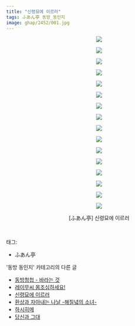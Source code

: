 ```yaml
---
title: "신령묘에 이르러"
tags: ふあん亭 동방_동인지
image: ghap/2452/001.jpg
---
```

<div class="article">
<p style="text-align: center; clear: none; float: none;"><img src="{{ site.nasurl }}/ghap/2452/001.jpg"/></p>
<p style="text-align: center; clear: none; float: none;"><img src="{{ site.nasurl }}/ghap/2452/002.jpg"/></p>
<p style="text-align: center; clear: none; float: none;"><img src="{{ site.nasurl }}/ghap/2452/003.jpg"/></p>
<p style="text-align: center; clear: none; float: none;"><img src="{{ site.nasurl }}/ghap/2452/004.jpg"/></p>
<p style="text-align: center; clear: none; float: none;"><img src="{{ site.nasurl }}/ghap/2452/005.jpg"/></p>
<p style="text-align: center; clear: none; float: none;"><img src="{{ site.nasurl }}/ghap/2452/006.jpg"/></p>
<p style="text-align: center; clear: none; float: none;"><img src="{{ site.nasurl }}/ghap/2452/007.jpg"/></p>
<p style="text-align: center; clear: none; float: none;"><img src="{{ site.nasurl }}/ghap/2452/008.jpg"/></p>
<p style="text-align: center; clear: none; float: none;"><img src="{{ site.nasurl }}/ghap/2452/009.jpg"/></p>
<p style="text-align: center; clear: none; float: none;"><img src="{{ site.nasurl }}/ghap/2452/010.jpg"/></p>
<p style="text-align: center; clear: none; float: none;"><img src="{{ site.nasurl }}/ghap/2452/011.jpg"/></p>
<p style="text-align: center; clear: none; float: none;"><img src="{{ site.nasurl }}/ghap/2452/012.jpg"/></p>
<p style="text-align: center; clear: none; float: none;"><img src="{{ site.nasurl }}/ghap/2452/013.jpg"/></p>
<p style="text-align: center; clear: none; float: none;"><img src="{{ site.nasurl }}/ghap/2452/014.jpg"/></p>
<p style="text-align: center; clear: none; float: none;"><img src="{{ site.nasurl }}/ghap/2452/015.jpg"/></p>
<p style="text-align: center; clear: none; float: none;"><img src="{{ site.nasurl }}/ghap/2452/016.jpg"/></p>
<p style="text-align: center; clear: none; float: none;">[ふあん亭] 신령묘에 이르러</p>
<p><br/></p>
</div><div class="tagTrail">
<p>태그: </p>
<ul>
<li>ふあん亭</li>
</ul>
</div><div class="another">
<p>'동방 동인지' 카테고리의 다른 글</p>
<ul>
<li><a href="/2016-10-05-ghap_2454">동방청첩 - 바라는 것</a></li>
<li><a href="/2016-10-05-ghap_2453">레이무씨 몸조심하세요!</a></li>
<li><a href="/2016-10-05-ghap_2452">신령묘에 이르러</a></li>
<li><a href="/2016-10-05-ghap_2451">환상과 자아내는 나날 -해질녘의 소녀-</a></li>
<li><a href="/2016-10-05-ghap_2450">하시히메</a></li>
<li><a href="/2016-10-05-ghap_2449">당신과 그대</a></li>
</ul>
</div><div class="cb_module cb_fluid">
<div class="cb_wrt cb_profile">
</div><!-- commentList close -->
</div>